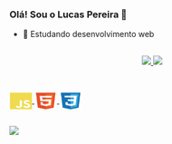 ### Olá! Sou o Lucas Pereira 👋

- 🌱 Estudando desenvolvimento web

##

<div align="center">
  <a href="https://github.com/sd859lpereira">
  <img height="180em" src="https://github-readme-stats.vercel.app/api?username=sd859lpereira&show_icons=true&theme=dark&include_all_commits=true&count_private=true"/>
  <img height="180em" src="https://github-readme-stats.vercel.app/api/top-langs/?username=sd859lpereira&layout=compact&langs_count=7&theme=dark"/>
</div>

##

<div style="display: inline_block"><br>
  <img align="center" height="30" width="40" src="https://raw.githubusercontent.com/devicons/devicon/master/icons/javascript/javascript-plain.svg">
  <img align="center" height="30" width="40" src="https://raw.githubusercontent.com/devicons/devicon/master/icons/html5/html5-original.svg">
  <img align="center" height="30" width="40" src="https://raw.githubusercontent.com/devicons/devicon/master/icons/css3/css3-original.svg">
</div>

##

<div>
<a href="https://www.linkedin.com/in/lucas-santos-978a07245/"target=_blank"><img src="https://img.shields.io/badge/LinkedIn-0077B5?style=for-the-badge&logo=linkedin&logoColor=white"target=_blank"></a>
